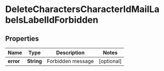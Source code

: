 
# DeleteCharactersCharacterIdMailLabelsLabelIdForbidden

## Properties
Name | Type | Description | Notes
------------ | ------------- | ------------- | -------------
**error** | **String** | Forbidden message |  [optional]



